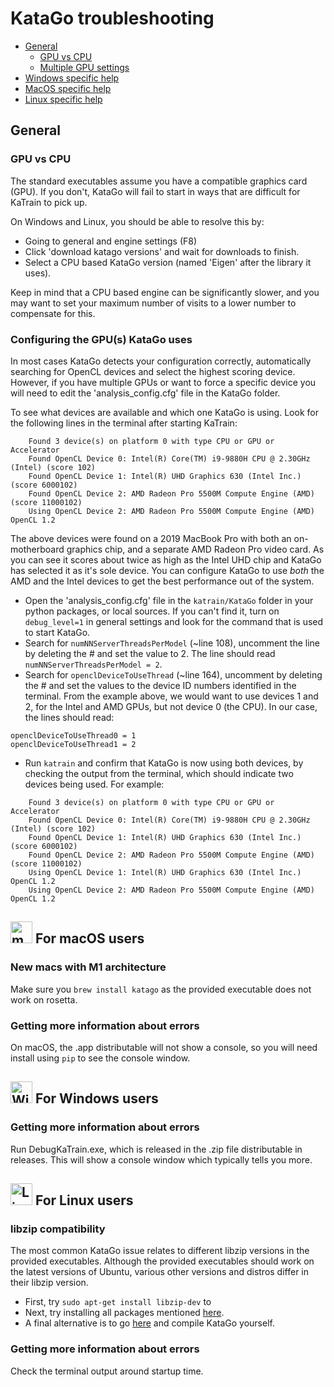 # KataGo troubleshooting

* [General](#General)
    * [GPU vs CPU](#CPU)
    * [Multiple GPU settings](#GPU)
* [Windows specific help](#Windows)
* [MacOS specific help](#Mac)
* [Linux specific help](#Linux)



## <a name="General"></a> General

###  <a name="CPU"></a> GPU vs CPU

The standard executables assume you have a compatible graphics card (GPU). 
If you don't, KataGo will fail to start in ways that are difficult for KaTrain to pick up.  

On Windows and Linux, you should be able to resolve this by:

* Going to general and engine settings (F8)
* Click 'download katago versions' and wait for downloads to finish.
* Select a CPU based KataGo version (named 'Eigen' after the library it uses).

Keep in mind that a CPU based engine can be significantly slower, and you may want to set your maximum number of
visits to a lower number to compensate for this.


### <a name="GPU"></a> Configuring the GPU(s) KataGo uses

In most cases KataGo detects your configuration correctly, automatically searching for OpenCL devices and select the highest scoring device. 
However, if you have multiple GPUs or want to force a specific device you will need to edit the 'analysis_config.cfg' file in the KataGo folder.

To see what devices are available and which one KataGo is using. Look for the following lines in the terminal after starting KaTrain:
```
    Found 3 device(s) on platform 0 with type CPU or GPU or Accelerator
    Found OpenCL Device 0: Intel(R) Core(TM) i9-9880H CPU @ 2.30GHz (Intel) (score 102)
    Found OpenCL Device 1: Intel(R) UHD Graphics 630 (Intel Inc.) (score 6000102)
    Found OpenCL Device 2: AMD Radeon Pro 5500M Compute Engine (AMD) (score 11000102)
    Using OpenCL Device 2: AMD Radeon Pro 5500M Compute Engine (AMD) OpenCL 1.2
```

The above devices were found on a 2019 MacBook Pro with both an on-motherboard graphics chip, and a separate AMD Radeon Pro video card.
As you can see it scores about twice as high as the Intel UHD chip and KataGo has selected
 it as it's sole device. You can configure KataGo to use *both* the AMD and the Intel devices to get the best performance out of the system.

* Open the 'analysis_config.cfg' file in the `katrain/KataGo` folder in your python packages, or local sources.
  If you can't find it, turn on `debug_level=1` in general settings and look for the command that is used to start KataGo.
* Search for `numNNServerThreadsPerModel` (~line 108), uncomment the line by deleting the # and set the value to 2. The line should read `numNNServerThreadsPerModel = 2`.
* Search for `openclDeviceToUseThread` (~line 164), uncomment by deleting the # and set the values to the device ID numbers identified in the terminal.
  From the example above, we would want to use devices 1 and 2, for the Intel and AMD GPUs, but not device 0 (the CPU). In our case, the lines should read:
```
openclDeviceToUseThread0 = 1
openclDeviceToUseThread1 = 2
```
* Run `katrain` and confirm that KataGo is now using both devices, by 
 checking the output from the terminal, which should indicate two devices being used. For example:
```
    Found 3 device(s) on platform 0 with type CPU or GPU or Accelerator
    Found OpenCL Device 0: Intel(R) Core(TM) i9-9880H CPU @ 2.30GHz (Intel) (score 102)
    Found OpenCL Device 1: Intel(R) UHD Graphics 630 (Intel Inc.) (score 6000102)
    Found OpenCL Device 2: AMD Radeon Pro 5500M Compute Engine (AMD) (score 11000102)
    Using OpenCL Device 1: Intel(R) UHD Graphics 630 (Intel Inc.) OpenCL 1.2
    Using OpenCL Device 2: AMD Radeon Pro 5500M Compute Engine (AMD) OpenCL 1.2
```


## <a name="Mac"></a><img src="https://upload.wikimedia.org/wikipedia/commons/8/8a/Apple_Logo.svg" alt="macOs" height="35"/> For macOS users

### New macs with M1 architecture

Make sure you `brew install katago` as the provided executable does not work on rosetta.

### Getting more information about errors

On macOS, the .app distributable will not show a console, so you will need install using `pip` to see the console window.

##  <a name="Windows"></a><img src="https://upload.wikimedia.org/wikipedia/commons/5/5f/Windows_logo_-_2012.svg" alt="Windows" height="35"/> For Windows users

### Getting more information about errors

Run DebugKaTrain.exe, which is released in the .zip file distributable in releases. This will show a console window
 which typically tells you more.


## <a name="Linux"></a><img src="https://upload.wikimedia.org/wikipedia/commons/a/ab/Linux_Logo_in_Linux_Libertine_Font.svg" alt="Linux" height="35"/> For Linux users

### libzip compatibility

The most common KataGo issue relates to different libzip versions in the provided executables.
Although the provided executables should work on the latest versions of Ubuntu, various other versions and distros differ in their libzip version. 

* First, try `sudo apt-get install libzip-dev` to 
* Next, try installing all packages mentioned [here](INSTALL.md#LinuxTrouble).
* A final alternative is to go [here](https://github.com/lightvector/KataGo) and compile KataGo yourself.

### Getting more information about errors

Check the terminal output around startup time.